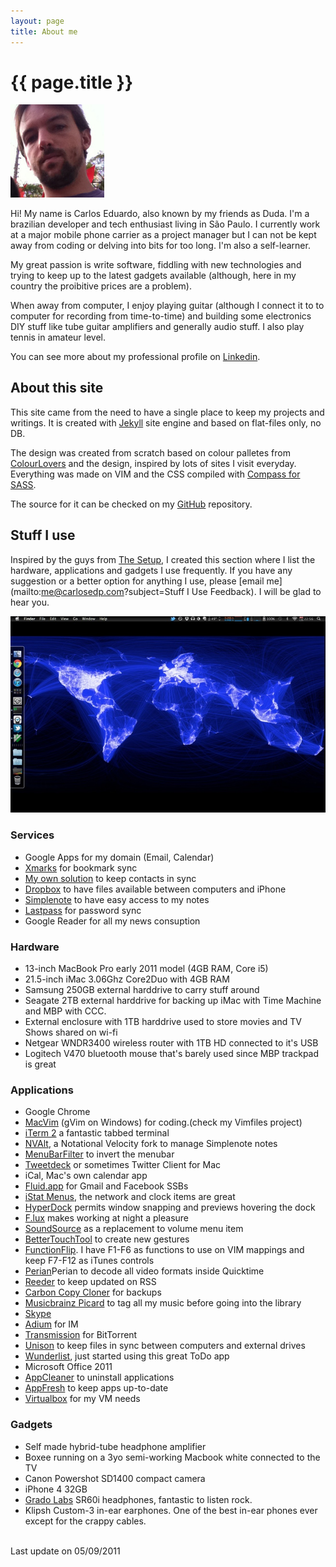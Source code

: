 ```yaml
---
layout: page
title: About me
---
```

# {{ page.title }}


<img src="/images/Me2.jpg" alt="Me" width=150px class="right">

Hi! My name is Carlos Eduardo, also known by my friends as Duda. I'm a brazilian developer and tech enthusiast living in São Paulo. I currently work at a major mobile phone carrier as a project manager but I can not be kept away from coding or delving into bits for too long. I'm also a self-learner.

My great passion is write software, fiddling with new technologies and trying to keep up to the latest gadgets available (although, here in my country the proibitive prices are a problem).

When away from computer, I enjoy playing guitar (although I connect it to to computer for recording from time-to-time) and building some electronics DIY stuff like tube guitar amplifiers and generally audio stuff. I also play tennis in amateur level. 

You can see more about my professional profile on [Linkedin](http://br.linkedin.com/in/carlosedp).

## About this site

This site came from the need to have a single place to keep my projects and writings. It is created with [Jekyll](https://github.com/mojombo/jekyll/) site engine and based on flat-files only, no DB.

The design was created from scratch based on colour palletes from [ColourLovers](http://www.colourlovers.com/) and the design, inspired by lots of sites I visit everyday. Everything was made on VIM and the CSS compiled with [Compass for SASS](http://compass-style.org).

The source for it can be checked on my [GitHub](https://github.com/carlosedp/shallowthoughts) repository.

## Stuff I use

Inspired by the guys from [The Setup](http://usesthis.com/), I created this section where I list the hardware, applications and gadgets I use frequently. If you have any suggestion or a better option for anything I use, please [email me](mailto:me@carlosedp.com?subject=Stuff I Use Feedback). I will be glad to hear you.

<img src="/images/Desktop.jpg" alt="Desktop" class="center">

### Services

* Google Apps for my domain (Email, Calendar)
* [Xmarks](http://www.xmarks.com) for bookmark sync
* [My own solution](http://carlosedp.com/posts/keeping-your-mac-contacts-in-sync.html) to keep contacts in sync
* [Dropbox](http://www.dropbox.com) to have files available between computers and iPhone
* [Simplenote](https://simple-note.appspot.com) to have easy access to my notes
* [Lastpass](http://www.lastpass.com) for password sync
* Google Reader for all my news consuption

### Hardware

* 13-inch MacBook Pro early 2011 model (4GB RAM, Core i5)
* 21.5-inch iMac 3.06Ghz Core2Duo with 4GB RAM
* Samsung 250GB external harddrive to carry stuff around
* Seagate 2TB external harddrive for backing up iMac with Time Machine and MBP with CCC.
* External enclosure with 1TB harddrive used to store movies and TV Shows shared on wi-fi
* Netgear WNDR3400 wireless router with 1TB HD connected to it's USB
* Logitech V470 bluetooth mouse that's barely used since MBP trackpad is great

### Applications

* Google Chrome
* [MacVim](http://code.google.com/p/macvim/) (gVim on Windows) for coding.(check my Vimfiles project)
* [iTerm 2](http://code.google.com/p/iterm2/) a fantastic tabbed terminal
* [NVAlt](http://brettterpstra.com/project/nvalt/), a Notational Velocity fork to manage Simplenote notes
* [MenuBarFilter](http://eece.github.com/MenuBarFilter/) to invert the menubar
* [Tweetdeck](http://www.tweetdeck.com) or sometimes Twitter Client for Mac
* iCal, Mac's own calendar app
* [Fluid.app](http://www.fluidapp.com) for Gmail and Facebook SSBs
* [iStat Menus](http://http://www.islayer.com/), the network and clock items are great
* [HyperDock](http://hyperdock.bahoom.de) permits window snapping and previews hovering the dock
* [F.lux](http://http://stereopsis.com/flux/) makes working at night a pleasure
* [SoundSource](http://www.rogueamoeba.com/freebies/) as a replacement to volume menu item
* [BetterTouchTool](http://www.boastr.de/) to create new gestures
* [FunctionFlip](http://kevingessner.com/software/functionflip/). I have F1-F6 as functions to use on VIM mappings and keep F7-F12 as iTunes controls
* [Perian](http://perian.org)Perian to decode all video formats inside Quicktime
* [Reeder](http://reederapp.com/) to keep updated on RSS
* [Carbon Copy Cloner](http://www.bombich.com/) for backups
* [Musicbrainz Picard](http://musicbrainz.org/doc/MusicBrainz_Picard) to tag all my music before going into the library
* [Skype](http://www.skype.com)
* [Adium](http://adium.im) for IM
* [Transmission](http://transmissionbt.com/) for BitTorrent
* [Unison](http://www.cis.upenn.edu/~bcpierce/unison/) to keep files in sync between computers and external drives
* [Wunderlist](http://www.wunderlist.com), just started using this great ToDo app
* Microsoft Office 2011
* [AppCleaner](http://www.freemacsoft.net/AppCleaner/) to uninstall applications
* [AppFresh](http://metaquark.de/appfresh/) to keep apps up-to-date
* [Virtualbox](http://www.virtualbox.org/) for my VM needs

### Gadgets

* Self made hybrid-tube headphone amplifier
* Boxee running on a 3yo semi-working Macbook white connected to the TV
* Canon Powershot SD1400 compact camera
* iPhone 4 32GB
* [Grado Labs](http://www.gradolabs.com) SR60i headphones, fantastic to listen rock.
* Klipsh Custom-3 in-ear earphones. One of the best in-ear phones ever except for the crappy cables.

<br>
Last update on 05/09/2011
